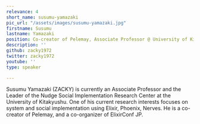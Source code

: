 ```yaml
---
relevance: 4
short_name: susumu-yamazaki
pic_url: "/assets/images/susumu-yamazaki.jpg"
firstname: Susumu
lastname: Yamazaki
position: Co-creator of Pelemay, Associate Professor @ University of Kitakyushu
description: ''
github: zacky1972
twitter: zacky1972
youtube: ''
type: speaker

---
```

<p>Susumu Yamazaki (ZACKY) is currently an Associate Professor and the Leader of the Nudge Social Implementation Research Center at the University of Kitakyushu. One of his current research interests focuses on system and social implementation using Elixir, Phoenix, Nerves. He is a co-creator of Pelemay, and a co-organizer of ElixirConf JP.</p>
